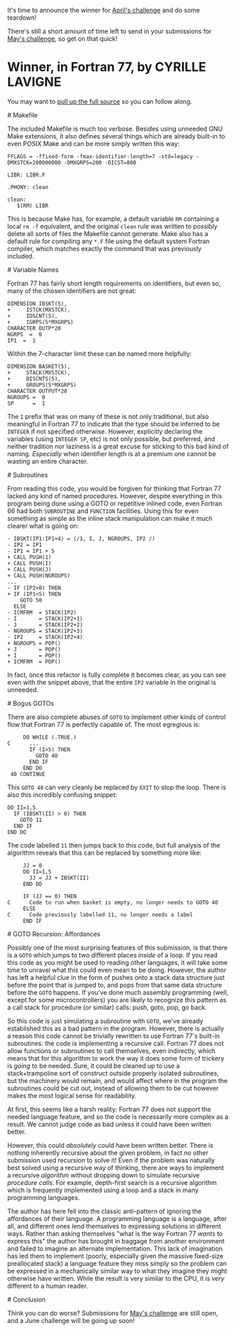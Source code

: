 It's time to announce the winner for [April's challenge](<%= @items['/articles/2019091 Book Store/index.*'].path %>) and do some teardown!

There's still a short amount of time left to send in your submissions for [May's challenge](<%= @items['/articles/2019121 Pascal\'s Triangle/index.*'].path %>), so get on that quick!

# Winner, in Fortran 77, by CYRILLE LAVIGNE

You may want to [pull up the full source](https://snark.badcode.rocks/archives/2019-April/000035.html) so you can follow along.

<section markdown="1">
# Makefile

The included Makefile is much too verbose.  Besides using unneeded GNU Make extensions, it also defines several things which are already built-in to even POSIX Make and can be more simply written this way:

    FFLAGS = -ffixed-form -fmax-identifier-length=7 -std=legacy -DMXSTCK=200000000 -DMXGRPS=200 -DICST=800

    LIBR: LIBR.F

    .PHONY: clean

    clean:
       $(RM) LIBR

This is because Make has, for example, a default variable `RM` containing a local `rm -f` equivalent, and the original `clean` rule was written to possibly delete all sorts of files the Makefile cannot generate.  Make also has a default rule for compiling any `*.F` file using the default system Fortran compiler, which matches exactly the command that was previously included.
</section>

<section markdown="1">
# Variable Names

Fortran 77 has fairly short length requirements on identifiers, but even so, many of the chosen identifiers are not great:

    DIMENSION IBSKT(5),
    +     ISTCK(MXSTCK),
    +     IDSCNT(5),
    +     IGRPS(5*MXGRPS)
    CHARACTER OUTP*20
    NGRPS  =  0
    IP1  =  1

Within the 7-character limit these can be named more helpfully:

    DIMENSION BASKET(5),
    +     STACK(MXSTCK),
    +     DISCNTS(5),
    +     GROUPS(5*MXGRPS)
    CHARACTER OUTPUT*20
    NGROUPS =  0
    SP      =  1

The `I` prefix that was on many of these is not only traditional, but also meaningful in Fortran 77 to indicate that the type should be inferred to be `INTEGER` if not specified otherwise.  However, explicitly declaring the variables (using `INTEGER SP`, etc) is not only possible, but preferred, and neither tradition nor laziness is a great excuse for sticking to this bad kind of naming.  *Especially* when identifier length is at a premium one cannot be wasting an entire character.
</section>

<section markdown="1">
# Subroutines

From reading this code, you would be forgiven for thinking that Fortran 77 lacked any kind of named procedures.  However, despite everything in this program being done using a GOTO or repetitive inlined code, even Fortran 66 had both `SUBROUTINE` and `FUNCTION` facilities.  Using this for even something as simple as the inline stack manipulation can make it much clearer what is going on:

    - IBSKT(IP1:IP1+4) = (/1, I, J, NGROUPS, IP2 /)
    - IP2 = IP1
    - IP1 = IP1 + 5
    + CALL PUSH(1)
    + CALL PUSH(I)
    + CALL PUSH(J)
    + CALL PUSH(NGROUPS)
    ...
    - IF (IP2<0) THEN
    + IF (IP1<5) THEN
        GOTO 50
      ELSE
    - ICMFRM  = STACK(IP2)
    - I       = STACK(IP2+1)
    - J       = STACK(IP2+2)
    - NGROUPS = STACK(IP2+3)
    - IP2     = STACK(IP2+4)
    + NGROUPS = POP()
    + J       = POP()
    + I       = POP()
    + ICMFRM  = POP()

In fact, once this refactor is fully complete it becomes clear, as you can see even with the snippet above, that the entire `IP2` variable in the original is unneeded.
</section>

<section markdown="1">
# Bogus GOTOs

There are also complete abuses of `GOTO` to implement other kinds of control flow that Fortran 77 is perfectly capable of.  The most egregious is:

         DO WHILE (.TRUE.)
    C      ...
           IF (I>5) THEN
             GOTO 40
           END IF
         END DO
     40 CONTINUE

This `GOTO 40` can very cleanly be replaced by `EXIT` to stop the loop.  There is also this incredibly confusing snippet:

    DO II=1,5
      IF (IBSKT(II) > 0) THEN
        GOTO 11
      END IF
    END DO

The code labelled `11` then jumps back to this code, but full analysis of the algorithm reveals that this can be replaced by something more like:

         JJ = 0
         DO II=1,5
           JJ = JJ + IBSKT(II)
         END DO

         IF (JJ == 0) THEN
    C      Code to run when basket is empty, no longer needs to GOTO 40
         ELSE
    C      Code previously labelled 11, no longer needs a label
         END IF
</section>

<section markdown="1">
# GOTO Recursion: Affordances

Possibly one of the most surprising features of this submission, is that there is a `GOTO` which jumps to two different places *inside* of a loop.  If you read this code as you might be used to reading other languages, it will take some time to unravel what this could even mean to be doing.  However, the author has left a helpful clue in the form of pushes onto a stack data structure just before the point that is jumped to, and pops from that same data structure before the `GOTO` happens.  If you've done much assembly programming (well, except for some microcontrollers) you are likely to recognize this pattern as a call stack for procedure (or similar) calls: push, goto, pop, go back.

So this code is just simulating a subroutine with `GOTO`, we've already established this as a bad pattern in the program.  However, there is actually a reason this code cannot be trivially rewritten to use Fortran 77's built-in subroutines: the code is implementing a recursive call.  Fortran 77 does not allow functions or subroutines to call themselves, even indirectly, which means that for this algorithm to work the way it does some form of trickery is *going* to be needed.  Sure, it could be cleaned up to use a stack+trampoline sort of construct outside properly isolated subroutines, but the machinery would remain, and would affect where in the program the subroutines could be cut out, instead of allowing them to be cut however makes the most logical sense for readability.

At first, this seems like a harsh reality: Fortran 77 does not support the needed language feature, and so the code is necessarily more complex as a result.  We cannot judge code as bad unless it could have been written better.

However, this could *absolutely* could have been written better.  There is nothing inherently recursive about the given problem, in fact no other submission used recursion to solve it!  Even if the problem was naturally best solved using a recursive way of thinking, there are ways to implement a recursive *algorithm* without dropping down to simulate recursive *procedure calls*.  For example, depth-first search is a recursive algorithm which is frequently implemented using a loop and a stack in many programming languages.

The author has here fell into the classic anti-pattern of ignoring the affordances of their language.  A programming language is a language, after all, and different ones lend themselves to expressing solutions in different ways.  Rather than asking themselves "what is the way Fortran 77 *wants* to express this" the author has brought in baggage from another environment and failed to imagine an alternate implementation.  This lack of imagination has led them to implement (poorly, especially given the massive fixed-size preallocated stack) a language feature they miss simply so the problem can be expressed in a mechanically similar way to what they imagine they might otherwise have written.  While the result is very similar to the CPU, it is *very* different to a human reader.
</section>

<section markdown="1">
# Conclusion

Think you can do worse?  Submissions for [May's challenge](<%= @items['/articles/2019121 Pascal\'s Triangle/index.*'].path %>) are still open, and a June challenge will be going up soon!
</section>
